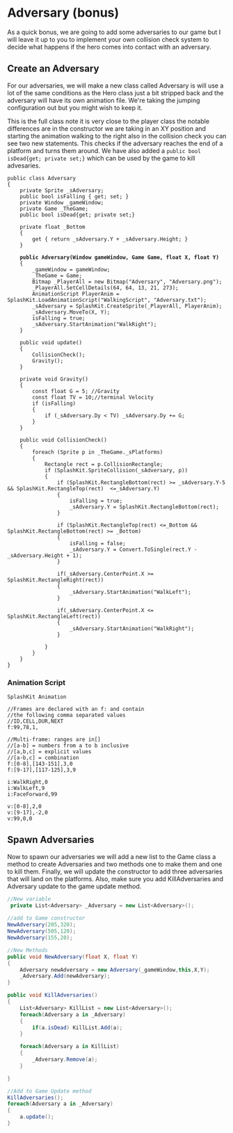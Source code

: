 # Adversary (bonus)

As a quick bonus, we are going to add some adversaries to our game but I will leave it up to you to implement your own collision check system to decide what happens if the hero comes into contact with an adversary.

## Create an Adversary

For our adversaries, we will make a new class called Adversary is will use a lot of the same conditions as the Hero class just a bit stripped back and the adversary will have its own animation file. We're taking the jumping configuration out but you might wish to keep it.

This is the full class note it is very close to the player class the notable differences are in the constructor we are taking in an XY position and starting the animation walking to the right also in the collision check you can see two new statements. This checks if the adversary reaches the end of a platform and turns them around. We have also added a `public bool isDead{get; private set;}` which can be used by the game to kill advesaries.

<pre class="language-csharp"><code class="lang-csharp">public class Adversary
{
    private Sprite _sAdversary;
    public bool isFalling { get; set; }
    private Window _gameWindow;
    private Game _TheGame;
    public bool isDead{get; private set;}

    private float _Bottom
    {
        get { return _sAdversary.Y + _sAdversary.Height; }
    }

<strong>    public Adversary(Window gameWindow, Game Game, float X, float Y)
</strong>    {
        _gameWindow = gameWindow;
        _TheGame = Game;
        Bitmap _PlayerAll = new Bitmap("Adversary", "Adversary.png");
        _PlayerAll.SetCellDetails(64, 64, 13, 21, 273);
        AnimationScript PlayerAnim = SplashKit.LoadAnimationScript("WalkingScript", "Adversary.txt");
        _sAdversary = SplashKit.CreateSprite(_PlayerAll, PlayerAnim);
        _sAdversary.MoveTo(X, Y);
        isFalling = true;
        _sAdversary.StartAnimation("WalkRight");
    }

    public void update()
    {
        CollisionCheck();
        Gravity();
    }

    private void Gravity()
    {
        const float G = 5; //Gravity
        const float TV = 10;//terminal Velocity
        if (isFalling)
        {
            if (_sAdversary.Dy &#x3C; TV) _sAdversary.Dy += G;
        } 
    }

    public void CollisionCheck()
    {
        foreach (Sprite p in _TheGame._sPlatforms)
        {
            Rectangle rect = p.CollisionRectangle;
            if (SplashKit.SpriteCollision(_sAdversary, p))
            {
                if (SplashKit.RectangleBottom(rect) >= _sAdversary.Y-5 &#x26;&#x26; SplashKit.RectangleTop(rect)  &#x3C;=_sAdversary.Y)
                {
                    isFalling = true;
                    _sAdversary.Y = SplashKit.RectangleBottom(rect);
                }
                
                if (SplashKit.RectangleTop(rect) &#x3C;=_Bottom &#x26;&#x26;  SplashKit.RectangleBottom(rect) >= _Bottom)
                {
                    isFalling = false;
                    _sAdversary.Y = Convert.ToSingle(rect.Y - _sAdversary.Height + 1);
                }

                if(_sAdversary.CenterPoint.X >= SplashKit.RectangleRight(rect))
                {
                    _sAdversary.StartAnimation("WalkLeft");
                }

                if(_sAdversary.CenterPoint.X &#x3C;= SplashKit.RectangleLeft(rect))
                {
                    _sAdversary.StartAnimation("WalkRight");
                }

            }
        }
    }
}
</code></pre>

### Animation Script

```
SplashKit Animation

//Frames are declared with an f: and contain
//the following comma separated values
//ID,CELL,DUR,NEXT
f:99,78,1,

//Multi-frame: ranges are in[]
//[a-b] = numbers from a to b inclusive
//[a,b,c] = explicit values
//[a-b,c] = combination
f:[0-8],[143-151],3,0
f:[9-17],[117-125],3,9

i:WalkRight,0
i:WalkLeft,9
i:FaceForward,99

v:[0-8],2,0
v:[9-17],-2,0
v:99,0,0
```

## Spawn Adversaries

Now to spawn our adversaries we will add a new list to the Game class a method to create Adversaries and two methods one to make them and one to kill them. Finally, we will update the constructor to add three adversaries that will land on the platforms. Also, make sure you add KillAdversaries and Adversary update to the game update method.&#x20;

```csharp
//New variable
 private List<Adversary> _Adversary = new List<Adversary>();
 
//add to Game constructor
NewAdversary(205,320);
NewAdversary(505,120);
NewAdversary(155,20);

//New Methods
public void NewAdversary(float X, float Y)
{
    Adversary newAdversary = new Adversary(_gameWindow,this,X,Y);
    _Adversary.Add(newAdversary);
}

public void KillAdversaries()
{
    List<Adversary> KillList = new List<Adversary>();
    foreach(Adversary a in _Adversary)
    {
        if(a.isDead) KillList.Add(a);
    }

    foreach(Adversary a in KillList)
    {
        _Adversary.Remove(a);
    }

}

//Add to Game Update method
KillAdversaries();
foreach(Adversary a in _Adversary)
{
    a.update();
}
```
